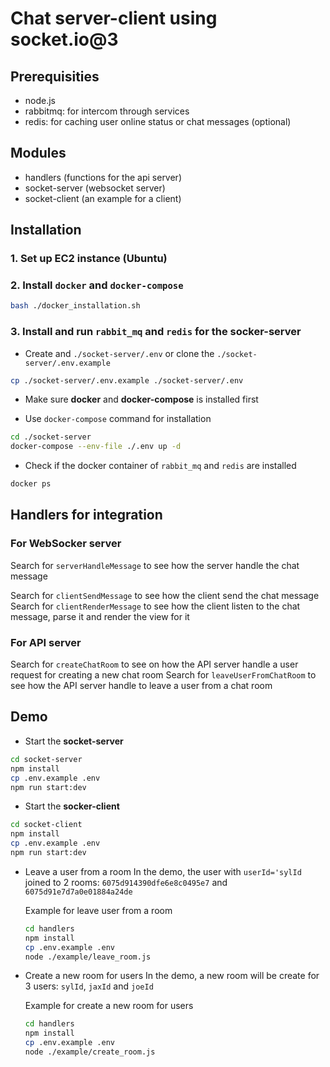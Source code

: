# Chat server-client using socket.io@3

## Prerequisities

- node.js
- rabbitmq: for intercom through services
- redis: for caching user online status or chat messages (optional)

## Modules

- handlers (functions for the api server)
- socket-server (websocket server)
- socket-client (an example for a client)

## Installation

### 1. Set up EC2 instance (Ubuntu)


### 2. Install `docker` and `docker-compose`

  ```bash
  bash ./docker_installation.sh
  ```

### 3. Install and run `rabbit_mq` and `redis` for the socker-server

- Create and `./socket-server/.env` or clone the `./socket-server/.env.example`

```bash
cp ./socket-server/.env.example ./socket-server/.env
```

- Make sure **docker** and **docker-compose** is installed first

- Use `docker-compose` command for installation

```bash
cd ./socket-server
docker-compose --env-file ./.env up -d
```

- Check if the docker container of `rabbit_mq` and `redis` are installed

```bash
docker ps
```

## Handlers for integration

### For WebSocker server

Search for `serverHandleMessage` to see how the server handle the chat message

Search for `clientSendMessage` to see how the client send the chat message
Search for `clientRenderMessage` to see how  the client listen to the chat message, parse it and render the view for it

### For API server

Search for `createChatRoom` to see on how the API server handle a user request for creating a new chat room
Search for `leaveUserFromChatRoom` to see how the API server handle to leave a user from a chat room

## Demo

- Start the **socket-server**

```bash
cd socket-server
npm install
cp .env.example .env
npm run start:dev
```

- Start the **socker-client**

```bash
cd socket-client
npm install
cp .env.example .env
npm run start:dev
```

- Leave a user from a room
  In the demo, the user with `userId='sylId` joined to 2 rooms: `6075d914390dfe6e8c0495e7` and `6075d91e7d7a0e01884a24de`
  
  Example for leave user from a room
  
  ```bash
  cd handlers
  npm install
  cp .env.example .env
  node ./example/leave_room.js
  ```

- Create a new room for users
  In the demo, a new room will be create for 3 users: `sylId`, `jaxId` and `joeId`

  Example for create a new room for users
  
  ```bash
  cd handlers
  npm install
  cp .env.example .env
  node ./example/create_room.js
  ```
